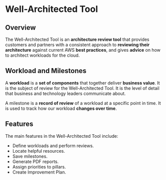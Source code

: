 # Well-Architected Tool
## Overview
The Well-Architected Tool is an **architecture review tool** that provides customers and partners with a consistent approach to **reviewing their architecture** against current AWS **best practices**, and gives **advice** on how to architect workloads for the cloud.

## Workload and Milestones
A **workload** is a **set of components** that together deliver **business value**. It is the subject of review for the Well-Architected Tool. It is the level of detail that business and technology leaders communicate about.

A milestone is a **record of review** of a workload at a specific point in time. It is used to track how our workload **changes over time**.

## Features
The main features in the Well-Architected Tool include:
- Define workloads and perform reviews.
- Locate helpful resources.
- Save milestones.
- Generate PDF reports.
- Assign priorities to pillars.
- Create Improvement Plan.
